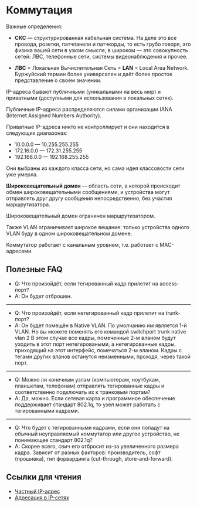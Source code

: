 # Коммутация
Важные определения:

* **СКС** — структурированная кабельная система. На деле это все провода, розетки, патчпанели и патчкорды, то есть грубо говоря, это физика вашей сети в узком смысле, в широком — это совокупность сетей: ЛВС, телефонные сети, системы видеонаблюдения и прочее.

* **ЛВС** = Локальная Вычислительная Сеть = **LAN** = Local Area Network. Буржуйский термин более универсален и даёт более простое представление о своём значении.

IP-адреса бывают публичными (уникальными на весь мир) и приватными (доступными для использования в локальных сетях).

Публичные IP-адреса распределяются силами организации IANA (Internet Assigned Numbers Authority).

Приватные IP-адреса никто не контроллирует и они находится в следующих диапазонах:
* 10.0.0.0 — 10.255.255.255
* 172.16.0.0 — 172.31.255.255
* 192.168.0.0 — 192.168.255.255

Они выбраны из каждого класса сети, но сама идея классовости сети уже умерла.

**Широковещательный домен** — область сети, в которой происходит обмен широковещательными сообщениями, и устройства могут отправлять друг другу сообщения непосредственно, без участия маршрутизатора.

Широковещательный домен ограничен маршрутизатором.

Также VLAN ограничивает широкое вещание: только устройства одного VLAN буду в одном широковещательном домене.

Коммутатор работает с канальным уровнем, т.е. работает с MAC-адресами.

## Полезные FAQ
* Q: Что произойдёт, если тегированный кадр прилетит на access-порт? 
* A: Он будет отброшен.
---
* Q: Что произойдёт, если нетегированный кадр прилетит на trunk-порт?
* A: Он будет помещён в Native VLAN. По умолчанию им является 1-й VLAN. Но вы можете поменять его командой switchport trunk native vlan 2
В этом случае все кадры, помеченные 2-м вланом будут уходить в этот порт нетегироваными, а нетегированные кадры, приходящий на этот интерфейс, помечаться 2-м вланом.
Кадры с тегами других вланов останутся неизменными, проходя, через такой порт.
---
* Q: Можно ли конечным узлам (компьютерам, ноутбукам, планшетам, телефонам) отправлять тегированные кадры и соответственно подключать их к транковым портам?
* A: Да, можно. Если сетевая карта и программное обеспечение поддерживает стандарт 802.1q, то узел может работать с тегированными кадрами.
---
* Q: Что будет с тегированными кадрами, если они попадут на обычный неуправляемый коммутатор или другое устройство, не понимающее стандарт 802.1q?
* A: Скорее всего, свич его отбросит из-за увеличенного размера кадра. Зависит от разных факторов: производитель, софт (прошивка), тип форвардинга (cut-through, store-and-forward).



## Ссылки для чтения
* [Частный IP-адрес](https://ru.wikipedia.org/wiki/%D0%A7%D0%B0%D1%81%D1%82%D0%BD%D1%8B%D0%B9_IP-%D0%B0%D0%B4%D1%80%D0%B5%D1%81)
* [Адресация в IP-сетях](http://citforum.ru/nets/ip/glava_3.shtml)